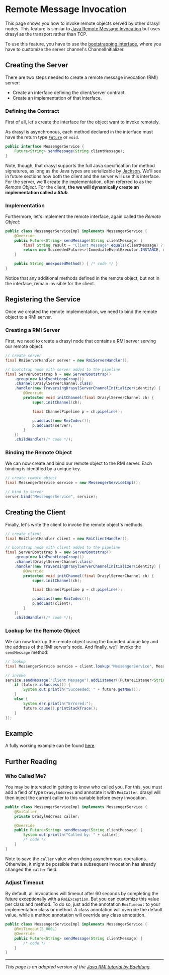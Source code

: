 # Remote Message Invocation

This page shows you how to invoke remote objects served by other drasyl nodes.
This feature is similar to [Java Remote Message Invocation](https://en.wikipedia.org/wiki/Java_remote_method_invocation) but uses drasyl as the transport rather than TCP.

To use this feature, you have to use the [bootstrapping interface](./bootstrapping.md), where you have to customize the server channel's ChannelInitializer.

## Creating the Server

There are two steps needed to create a remote message invocation (RMI) server:

* Create an interface defining the client/server contract.
* Create an implementation of that interface.

### Defining the Contract

First of all, let's create the interface for the object want to invoke remotely.

As drasyl is asynchronous, each method declared in the interface must have the return
type [`Future`](https://docs.oracle.com/javase/8/docs/api/java/util/concurrent/Future.html)
or `void`.

```java
public interface MessengerService {
    Future<String> sendMessage(String clientMessage);
}
```

Note, though, that drasyl supports the full Java specification for method signatures, as long as the Java
types are serializable by [Jackson](https://github.com/FasterXML/jackson-docs#tutorials). We'll see in
future sections how both the client and the server will use this interface. For the server, we'll
create the implementation, often referred to as the _Remote Object_. For the client, **the we will
dynamically create an implementation called a _Stub_**.

### Implementation

Furthermore, let's implement the remote interface, again called the _Remote Object_:

```java
public class MessengerServiceImpl implements MessengerService {
    @Override
    public Future<String> sendMessage(String clientMessage) {
        final String result = "Client Message".equals(clientMessage) ? "Server Message" : null;
        return new SucceededFuture<>(ImmediateEventExecutor.INSTANCE, result);
    }

    public String unexposedMethod() { /* code */ }
}
```

Notice that any additional methods defined in the remote object, but not in the interface, remain
invisible for the client.

## Registering the Service

Once we created the remote implementation, we need to bind the remote object to a RMI server.

### Creating a RMI Server

First, we need to create a drasyl node that contains a RMI server serving our remote object:

```java
// create server
final RmiServerHandler server = new RmiServerHandler();

// bootstrap node with server added to the pipeline
final ServerBootstrap b = new ServerBootstrap()
    .group(new NioEventLoopGroup())
    .channel(DrasylServerChannel.class)
    .handler(new TraversingDrasylServerChannelInitializer(identity) {
        @Override
        protected void initChannel(final DrasylServerChannel ch) {
            super.initChannel(ch);

            final ChannelPipeline p = ch.pipeline();

            p.addLast(new RmiCodec());
            p.addLast(server);
        }
    })
    .childHandler(/* code */);
```

### Binding the Remote Object

We can now create and bind our remote object to the RMI server. Each binding is identified by a unique
key.

```java
// create remote object
final MessengerService service = new MessengerServiceImpl();

// bind to server
server.bind("MessengerService", service);
```

## Creating the Client

Finally, let's write the client to invoke the remote object's methods.

```java
// create client
final RmiClientHandler client = new RmiClientHandler();

// bootstrap node with client added to the pipeline
final ServerBootstrap b = new ServerBootstrap()
    .group(new NioEventLoopGroup())
    .channel(DrasylServerChannel.class)
    .handler(new TraversingDrasylServerChannelInitializer(identity) {
        @Override
        protected void initChannel(final DrasylServerChannel ch) {
            super.initChannel(ch);

            final ChannelPipeline p = ch.pipeline();

            p.addLast(new RmiCodec());
            p.addLast(client);
        }
    })
    .childHandler(/* code */);
```

### Lookup for the Remote Object

We can now look up the remote object using the bounded unique key and the address of the RMI server's node.
And finally, we'll invoke the `sendMessage` method:

```java
// lookup
final MessengerService service = client.lookup("MessengerService", MessengerService.class, serverAddress);

// invoke
service.sendMessage("Client Message").addListener((FutureListener<String>) future -> {
    if (future.isSuccess()) {
        System.out.println("Succeeded: " + future.getNow());
    }
    else {
        System.err.println("Errored:");
        future.cause().printStackTrace();
    }
});
```

## Example

A fully working example can be found [here](https://github.com/drasyl-overlay/drasyl/tree/master/drasyl-examples/src/main/java/org/drasyl/example/rmi).

## Further Reading

### Who Called Me?

You may be interested in getting to know who called you. For this, you must add a field of
type `DrasylAddress` and annotate it with `RmiCaller`. drasyl will then inject the current caller to
this variable before every invocation.

```java
public class MessengerServiceImpl implements MessengerService {
    @RmiCaller
    private DrasylAddress caller;

    @Override
    public Future<String> sendMessage(String clientMessage) {
        System.out.println("Called by: " + caller);
        /* code */
    }
}
```

Note to save the `caller` value when doing asynchronous operations. Otherwise, it might be possible
that a subsequent invocation has already changed the `caller` field.

### Adjust Timeout

By default, all invocations will timeout after 60 seconds by completing the future exceptionally with a `RmiException`.
But you can customize this value per class and method.
To do so, just add the annotation `RmiTimeout` to your implementation class or method.
A class annotation will override the default value, while a method annotation will override any class annotation.

```java
public class MessengerServiceImpl implements MessengerService {
    @RmiTimeout(5_000L)
    @Override
    public Future<String> sendMessage(String clientMessage) {
        /* code */
    }
}
```

---

_This page is an adapted version of the [Java RMI tutorial by Baeldung](https://www.baeldung.com/java-rmi)._
